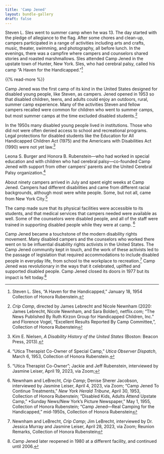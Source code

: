 ```yaml
---
title: 'Camp Jened'
layout: bundle-gallery
draft: false
---
```


Steven L. Sles went to summer camp when he was 13. The day started with the pledge of allegiance to the flag. After some chores and clean-up, campers participated in a range of activities including arts and crafts, music, theater, swimming, and photography, all before lunch. In the evenings, there was a campfire where campers and counselors shared stories and roasted marshmallows. Sles attended Camp Jened in the upstate town of Hunter, New York. Sles, who had cerebral palsy, called his camp “A Haven for the Handicapped.”[^1]

{{% read-more %}}

Camp Jened was the first camp of its kind in the United States designed for disabled young people, like Steven, as campers. Jened opened in 1953 so that disabled children, teens, and adults could enjoy an outdoors, rural, summer camp experience. Many of the activities Steven and fellow campers recalled were common for children who went to summer camps, but most summer camps at the time excluded disabled students.[^2]

In the 1950s many disabled young people lived in institutions. Those who did not were often denied access to school and recreational programs. Legal protections for disabled students like the Education for All Handicapped Children Act (1975) and the Americans with Disabilities Act (1990) were not yet law.[^3]  

Leona S. Burger and Honora B. Rubenstein—who had worked in special education and with children who had cerebral palsy—co-founded Camp Jened with support from other campers’ parents and the United Cerebral Palsy organization.[^4]

About ninety campers arrived in July and spent eight weeks at Camp Jened. Campers had different disabilities and came from different racial backgrounds, although most were white people. Some, but not all, came from New York City.[^5]

The camp made sure that its physical facilities were accessible to its students, and that medical services that campers needed were available as well. Some of the counselors were disabled people, and all of the staff were trained in supporting disabled people while they were at camp. [^6]

Camp Jened became a touchstone of the modern disability rights movement. Many disabled campers and the counselors who worked there went on to be influential disability rights activists in the United States. The Camp Jened community kept in touch, and the work of these activists led to the passage of legislation that required accommodations to include disabled people in everyday life, from school to the workplace to recreation.[^7] Camp Jened was revolutionary in the ways that it celebrated, uplifted and supported disabled people. Camp Jened closed its doors in 1977 but its impact is felt today.[^8]

[^1]: Steven L. Sles, “A Haven for the Handicapped,” January 18, 1954  Collection of Honora Rubenstein.

[^2]: *Crip Camp*, directed by James Lebrecht and Nicole Newnham (2020: James Lebrecht, Nicole Newnham, and Sara Bolder), netflix.com; “The News Published By Ruth Kirzon Group for Handicapped Children, Inc.” and Florence Vogel, “Excellent Results Reported By Camp Committee,”, Collection of Honora Rubenstein  

[^3]: Kim E. Nielsen, *A Disability History of the United States* (Boston: Beacon Press, 2013).

[^4]: “Utica Therapist Co-Owner of Special Camp,” *Utica Observer Dispatch*, March 6, 1953, Collection of Honora Rubenstein.

[^5]: “Utica Therapist Co-Owner”; Jackie and Jeff Rubenstein, interviewed by Jasmine Leiser, April 19, 2023, via Zoom;

[^6]: Newnham and LeBrecht, *Crip Camp*; Denise Sherer Jacobson, interviewed by Jasmine Leiser, April 4, 2023, via Zoom; “Camp Jened To Continue Treatments,” *New York Herald Tribune*, April 30, 1953, Collection of Honora Rubenstein; “Disabled Kids, Adults Attend Upstate Camp,” *Sunday News/New York’s Picture Newspaper,” May 1, 1955, Collection of Honora Rubenstein; “Camp Jened—Real Camping for the Handicapped,” mid-1950s, Collection of Honora Rubenstein

[^7]: Newnham and LeBrecht, *Crip Camp*; Jim LeBrecht, interviewed by Dr. Jessica Murray and Jasmine Leiser, April 28, 2023, via Zoom; Reunion Remarks, Collection of Honora Rubenstein

[^8]: Camp Jened later reopened in 1980 at a different facility, and continued until 2006.
